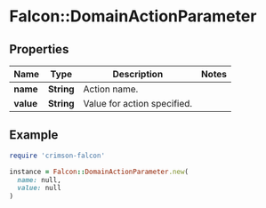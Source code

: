 # Falcon::DomainActionParameter

## Properties

| Name | Type | Description | Notes |
| ---- | ---- | ----------- | ----- |
| **name** | **String** | Action name. |  |
| **value** | **String** | Value for action specified. |  |

## Example

```ruby
require 'crimson-falcon'

instance = Falcon::DomainActionParameter.new(
  name: null,
  value: null
)
```

